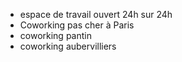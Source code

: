 * espace de travail ouvert 24h sur 24h
* Coworking pas cher à Paris
* coworking pantin 
* coworking aubervilliers